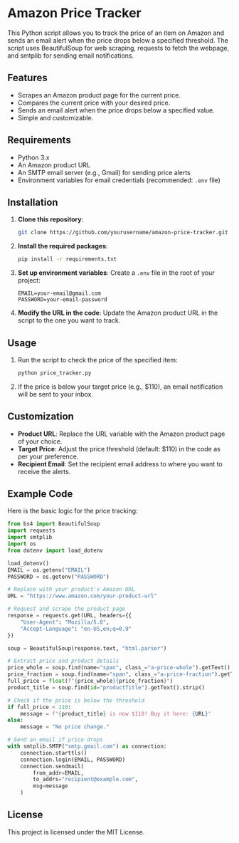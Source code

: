 
# Amazon Price Tracker

This Python script allows you to track the price of an item on Amazon and sends an email alert when the price drops below a specified threshold. The script uses BeautifulSoup for web scraping, requests to fetch the webpage, and smtplib for sending email notifications.

## Features
- Scrapes an Amazon product page for the current price.
- Compares the current price with your desired price.
- Sends an email alert when the price drops below a specified value.
- Simple and customizable.

## Requirements

- Python 3.x
- An Amazon product URL
- An SMTP email server (e.g., Gmail) for sending price alerts
- Environment variables for email credentials (recommended: `.env` file)

## Installation

1. **Clone this repository**:
   ```bash
   git clone https://github.com/yourusername/amazon-price-tracker.git
   ```

2. **Install the required packages**:
   ```bash
   pip install -r requirements.txt
   ```

3. **Set up environment variables**:
   Create a `.env` file in the root of your project:
   ```
   EMAIL=your-email@gmail.com
   PASSWORD=your-email-password
   ```

4. **Modify the URL in the code**:
   Update the Amazon product URL in the script to the one you want to track.

## Usage

1. Run the script to check the price of the specified item:
   ```bash
   python price_tracker.py
   ```

2. If the price is below your target price (e.g., $110), an email notification will be sent to your inbox.

## Customization

- **Product URL**: Replace the URL variable with the Amazon product page of your choice.
- **Target Price**: Adjust the price threshold (default: $110) in the code as per your preference.
- **Recipient Email**: Set the recipient email address to where you want to receive the alerts.

## Example Code

Here is the basic logic for the price tracking:

```python
from bs4 import BeautifulSoup
import requests
import smtplib
import os
from dotenv import load_dotenv

load_dotenv()
EMAIL = os.getenv("EMAIL")
PASSWORD = os.getenv("PASSWORD")

# Replace with your product's Amazon URL
URL = "https://www.amazon.com/your-product-url"

# Request and scrape the product page
response = requests.get(URL, headers={{
    "User-Agent": "Mozilla/5.0",
    "Accept-Language": "en-US,en;q=0.9"
})

soup = BeautifulSoup(response.text, "html.parser")

# Extract price and product details
price_whole = soup.find(name="span", class_="a-price-whole").getText()
price_fraction = soup.find(name="span", class_="a-price-fraction").getText()
full_price = float(f"{price_whole}{price_fraction}")
product_title = soup.find(id="productTitle").getText().strip()

# Check if the price is below the threshold
if full_price < 110:
    message = f"{product_title} is now $110! Buy it here: {URL}"
else:
    message = "No price change."

# Send an email if price drops
with smtplib.SMTP("smtp.gmail.com") as connection:
    connection.starttls()
    connection.login(EMAIL, PASSWORD)
    connection.sendmail(
        from_addr=EMAIL,
        to_addrs="recipient@example.com",
        msg=message
    )
```

## License

This project is licensed under the MIT License.
